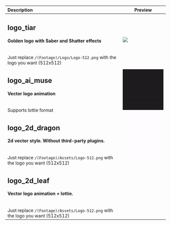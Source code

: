 | Description                                                                                                                                                          | Preview                                               |
|:---------------------------------------------------------------------------------------------------------------------------------------------------------------------|-------------------------------------------------------|
| <h2>logo_tiar</h2><h4>Golden logo with Saber and Shatter effects</h3><br/>Just replace `/(Footage)/Logo/Logo-512.png` with the logo you want (512x512)<br>           | <img src ="/./examples/logo_tiar.gif" width=200>      |
| <h2>logo_ai_muse</h2><h4>Vector logo animation</h4><br/>Supports lottie format<br>                                                                                   | <img src ="/./examples/logo_ai_muse.gif" width=200>   |
| <h2>logo_2d_dragon</h2><h4>2d vector style. Without third-party plugins.</h4><br/>Just replace `/(Footage)/Assets/Logo-512.png` with the logo you want (512x512)<br> | <img src ="/./examples/logo_2d_dragon.gif" width=200> |
| <h2>logo_2d_leaf</h2><h4>Vector logo animation + lottie.</h4><br/>Just replace `/(Footage)/Assets/Logo-512.png` with the logo you want (512x512)<br>                 | <img src ="/./examples/logo_2d_leaf.gif" width=200>   |
